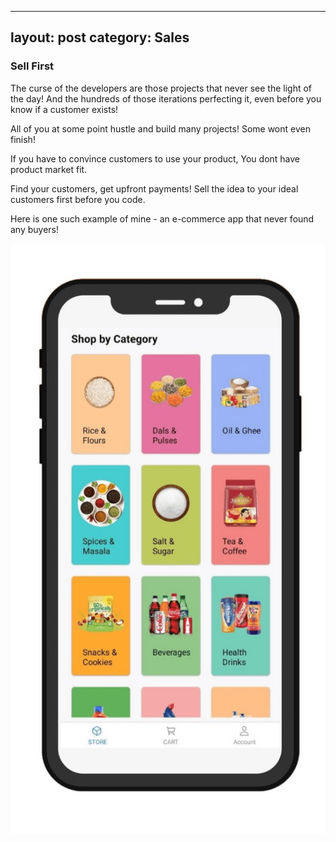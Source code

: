 
---
layout: post
category: Sales
---

### Sell First

The curse of the developers are those projects that never see the light of the day!
And the hundreds of those iterations perfecting it, even before you know if a customer exists! 

All of you at some point hustle and build many projects!
Some wont even finish!

If you have to convince customers to use your product, 
You dont have product market fit.

Find your customers, get upfront payments!
Sell the idea to your ideal customers first before you code.

Here is one such example of mine - an e-commerce app that never found any buyers!

![e-commerce mobile app](https://raw.githubusercontent.com/VallarasuS/Vallarasu.in/master/docs/_screenshots/ecom-mobile-app.jpg)